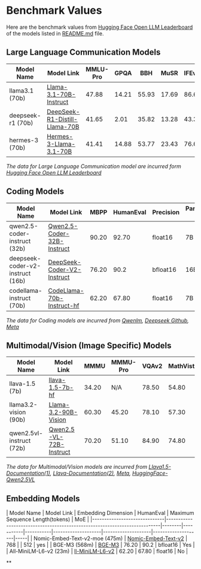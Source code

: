 # Benchmark Values
Here are the benchmark values from [Hugging Face Open LLM Leaderboard](https://tinyurl.com/2cumu2v8) of the models listed in [README.md](https://github.com/abhirajadhikary06/AutoRouting-LLM/blob/main/README.md) file.

## Large Language Communication Models
| Model Name   | Model Link                                                               | MMLU-Pro | GPQA  | BBH   | MuSR  | IFEval | Precision | Parameters <br>Low | Parameters <br>Mid | Parameters <br>Max | MoE |
|--------------|-------------------------------------------------------------------------|----------|-------|-------|-------|--------|-----------|--------------------|--------------------|--------------------|-----|
| llama3.1 (70b)    | [Llama-3.1-70B-Instruct](https://huggingface.co/meta-llama/Llama-3.1-70B-Instruct) | 47.88    | 14.21 | 55.93 | 17.69 | 86.69  | bfloat16  | 8B                 | 70B                | 405B               | No  |
| deepseek-r1 (70b) | [DeepSeek-R1-Distill-Llama-70B](https://huggingface.co/deepseek-ai/DeepSeek-R1-Distill-Llama-70B) | 41.65    | 2.01  | 35.82 | 13.28 | 43.36  | bfloat16  | 8B                 | 70B                | 671B               | No  |
| hermes-3 (70b) | [Hermes-3-Llama-3.1-70B](https://huggingface.co/NousResearch/Hermes-3-Llama-3.1-70B) | 41.41    | 14.88  | 53.77 | 23.43 | 76.61  | bfloat16  | 8B                 | 70B                | 405B               | No  |

*The data for Large Language Communication model are incurred form [Hugging Face Open LLM Leaderboard](https://tinyurl.com/2cumu2v8)*

## Coding Models
| Model Name                   | Model Link                                                                 | MBPP   | HumanEval | Precision | Parameters <br>Low | Parameters <br>Mid | Parameters <br>Max | MoE |
|------------------------------|---------------------------------------------------------------------------|--------|-----------|-----------|--------------------|--------------------|--------------------|-----|
| qwen2.5-coder-instruct (32b)          | [Qwen2.5-Coder-32B-Instruct](https://huggingface.co/Qwen/Qwen2.5-Coder-32B-Instruct)        | 90.20  | 92.70     | float16   | 7B                 | 14B                | 32B                | No  |
| deepseek-coder-v2-instruct (16b) | [DeepSeek-Coder-V2-Instruct](https://huggingface.co/deepseek-ai/DeepSeek-Coder-V2-Instruct) | 76.20  | 90.2     | bfloat16  | 16B                | N/A                | 236B               | Yes |
| codellama-instruct (70b)              | [CodeLlama-70b-Instruct-hf](https://huggingface.co/codellama/CodeLlama-70b-Instruct-hf)     | 62.20   | 67.80       | float16       | 7B                | 34B                | 70B                | No  |

*The data for Coding models are incurred from [Qwenlm](https://qwenlm.github.io/blog/qwen2.5-coder-family), [Deepseek Github](https://github.com/deepseek-ai/DeepSeek-Coder), [Meta](https://ai.meta.com/blog/code-llama-large-language-model-coding)*

## Multimodal/Vision (Image Specific) Models
| Model Name  | Model Link | MMMU  | MMMU-Pro | VQAv2 | MathVista | DocVQA | Precision | Parameters <br>Low | Parameters <br>Mid | Parameters <br>Max | MoE |
|------------------------------|---------------------------------------------------------------------------|--------|-----------|-------|-----------|--------|-----------|--------------------|--------------------|--------------------|-----|
| llava-1.5 (7b) | [llava-1.5-7b-hf](https://huggingface.co/llava-hf/llava-1.5-7b-hf)        | 34.20  | N/A       | 78.50  | 54.80      | 58.20    | float16   | N/A                | N/A                | 7B                | No  |
| llama3.2-vision (90b) | [Llama-3.2-90B-Vision](https://huggingface.co/meta-llama/Llama-3.2-90B-Vision) | 60.30  | 45.20     | 78.10  | 57.30      | 90.10    | bfloat16  | 3B                | 11B                | 90B               | No |
| qwen2.5vl-instruct (72b) | [Qwen2.5-VL-72B-Instruct](https://huggingface.co/Qwen/Qwen2.5-VL-72B-Instruct) | 70.20  | 51.10    | 84.90  | 74.80      | 96.40    | auto      | 7B                | 32B                | 72B | No |

*The data for Multimodal/Vision models are incurred from [Llava1.5-Documentation(1)](https://arxiv.org/pdf/2411.10440), [Llava-Documentation(2)](https://arxiv.org/pdf/2310.03744), [Meta](https://ai.meta.com/blog/llama-3-2-connect-2024-vision-edge-mobile-devices), [HuggingFace-Qwen2.5VL](https://huggingface.co/Qwen/Qwen2.5-VL-72B-Instruct#image-benchmark)*

## Embedding Models
| Model Name                   | Model Link                                                                 | Embedding Dimension   | HumanEval | Maximum Sequence Length(tokens) | MoE |
|------------------------------|---------------------------------------------------------------------------|--------|-----------|-----------|--------------------|--------------------|--------------------|-----|
| Nomic-Embed-Text-v2-moe (475m)          | [Nomic-Embed-Text-v2](https://huggingface.co/nomic-ai/nomic-embed-text-v2-moe?utm_source=chatgpt.com)        | 768  |      | 512   |  yes  |
| BGE-M3 (568m) | [BGE-M3](https://huggingface.co/BAAI/bge-m3/discussions/60?utm_source=chatgpt.com) | 76.20  | 90.2     | bfloat16  | Yes |
| All-MiniLM-L6-v2 (23m)              | [ll-MiniLM-L6-v2](https://huggingface.co/sentence-transformers/all-MiniLM-L6-v2)     | 62.20   | 67.80       | float16      | No  |

**